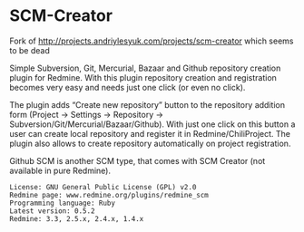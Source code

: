 # SCM-Creator

Fork of http://projects.andriylesyuk.com/projects/scm-creator which seems to be dead

Simple Subversion, Git, Mercurial, Bazaar and Github repository creation plugin for Redmine. With this plugin repository creation and registration becomes very easy and needs just one click (or even no click).


The plugin adds “Create new repository” button to the repository addition form (Project → Settings → Repository → Subversion/Git/Mercurial/Bazaar/Github). With just one click on this button a user can create local repository and register it in Redmine/ChiliProject. The plugin also allows to create repository automatically on project registration.

Github SCM is another SCM type, that comes with SCM Creator (not available in pure Redmine).

```
License: GNU General Public License (GPL) v2.0
Redmine page: www.redmine.org/plugins/redmine_scm
Programming language: Ruby
Latest version: 0.5.2 
Redmine: 3.3, 2.5.x, 2.4.x, 1.4.x
```

